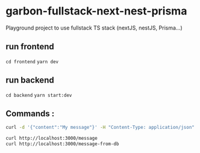 # garbon-fullstack-next-nest-prisma

Playground project to use fullstack TS stack (nextJS, nestJS, Prisma...)

## run frontend

`cd frontend`
`yarn dev`

## run backend

`cd backend`
`yarn start:dev`

## Commands :

```sh
curl -d '{"content":"My message"}' -H "Content-Type: application/json" -X POST http://localhost:3000/message
```

```sh
curl http://localhost:3000/message
curl http://localhost:3000/message-from-db
```
